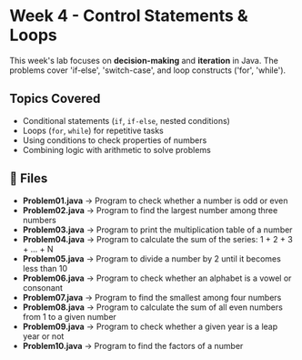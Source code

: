 # Week 4 - Control Statements & Loops

This week's lab focuses on **decision-making** and **iteration** in Java.
The problems cover 'if-else', 'switch-case', and loop constructs ('for', 'while').

## Topics Covered
- Conditional statements (`if`, `if-else`, nested conditions)  
- Loops (`for`, `while`) for repetitive tasks  
- Using conditions to check properties of numbers  
- Combining logic with arithmetic to solve problems 

## 📂 Files
- **Problem01.java** → Program to check whether a number is odd or even  
- **Problem02.java** → Program to find the largest number among three numbers  
- **Problem03.java** → Program to print the multiplication table of a number  
- **Problem04.java** → Program to calculate the sum of the series: 1 + 2 + 3 + ... + N  
- **Problem05.java** → Program to divide a number by 2 until it becomes less than 10  
- **Problem06.java** → Program to check whether an alphabet is a vowel or consonant  
- **Problem07.java** → Program to find the smallest among four numbers  
- **Problem08.java** → Program to calculate the sum of all even numbers from 1 to a given number  
- **Problem09.java** → Program to check whether a given year is a leap year or not  
- **Problem10.java** → Program to find the factors of a number    

